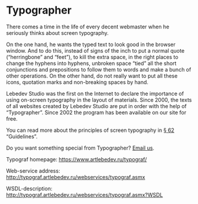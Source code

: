 # Typographer

There comes a time in the life of every decent webmaster when he seriously thinks about screen typography.

On the one hand, he wants the typed text to look good in the browser window. And to do this, instead of signs of the inch to put a normal quote (“herringbone” and “feet”), to kill the extra space, in the right places to change the hyphens into hyphens, unbroken space “tied” all the short conjunctions and prepositions to follow them to words and make a bunch of other operations. On the other hand, do not really want to put all these icons, quotation marks and non-breaking spaces by hand.

Lebedev Studio was the first on the Internet to declare the importance of using on-screen typography in the layout of materials. Since 2000, the texts of all websites created by Lebedev Studio are put in order with the help of “Typographer”. Since 2002 the program has been available on our site for free.

You can read more about the principles of screen typography in [§ 62](https://www.artlebedev.ru/kovodstvo/sections/62/) “Guidelines”.

Do you want something special from Typographer? [Email us](mailto:tema@tema.ru?subject=typograf_wish_list).

Typograf homepage: https://www.artlebedev.ru/typograf/

Web-service address: http://typograf.artlebedev.ru/webservices/typograf.asmx

WSDL-description: http://typograf.artlebedev.ru/webservices/typograf.asmx?WSDL
